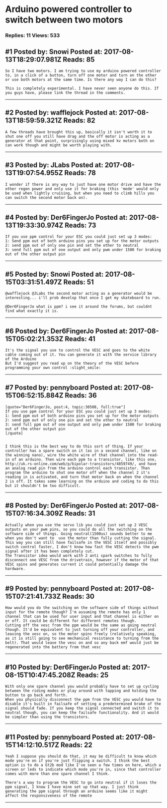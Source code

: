 # Arduino powered controller to switch between two motors

### Replies: 11 Views: 533

## \#1 Posted by: Snowi Posted at: 2017-08-13T18:29:07.981Z Reads: 85

```
So I have two motors. I am trying to use my arduino powered controller to, in a click of a button, turn off one motor and turn on the other or use both motors at the same time. Is there any way I can do this?

This is completely experimental. I have never seen anyone do this. If you guys have, please link the thread in the comments.
```

---
## \#2 Posted by: wafflejock Posted at: 2017-08-13T18:59:59.321Z Reads: 82

```
A few threads have brought this up, basically it isn't worth it to shut one off you still have drag and the off motor is acting as a generator at that point, surprisingly using mixed kv motors both on can work though and might be worth playing with.
```

---
## \#3 Posted by: JLabs Posted at: 2017-08-13T19:07:54.955Z Reads: 78

```
I wonder if there is any way to just have one motor drive and have the other regen power and only use it for braking (this 'mode' would only be used when lightly cruising, but when you need to climb hills you can switch the second motor back on).
```

---
## \#4 Posted by: Der6FingerJo Posted at: 2017-08-13T19:33:30.974Z Reads: 73

```
If you use ppm control for your ESC you could just set up 3 modes:
1: Send ppm out of both arduino pins you set up for the motor outputs
2: send ppm out of only one pin and set the other to neutral
3: send full ppm out of one output and only pwm under 1500 for braking out of the other output pin
```

---
## \#5 Posted by: Snowi Posted at: 2017-08-15T03:31:51.497Z Reads: 51

```
@wafflejock @JLabs the second motor acting as a generator would be interesting... i'll prob develop that once I get my skateboard to run.

@Der6FingerJo what is ppm? i see it around the forums, but couldnt find what exactly it is.
```

---
## \#6 Posted by: Der6FingerJo Posted at: 2017-08-15T05:02:21.353Z Reads: 41

```
It's the signal you use to control the VESC and goes to the white cable coming out of it. You can generate it with the service library of the Arduino 
But I'd suggest you read up on the theory of the VESC before programming your own control :slight_smile:
```

---
## \#7 Posted by: pennyboard Posted at: 2017-08-15T06:52:15.884Z Reads: 36

```
[quote="Der6FingerJo, post:4, topic:30508, full:true"]
If you use ppm control for your ESC you could just set up 3 modes:
1: Send ppm out of both arduino pins you set up for the motor outputs
2: send ppm out of only one pin and set the other to neutral
3: send full ppm out of one output and only pwm under 1500 for braking out of the other output pin
[/quote]


I think this is the best way to do this sort of thing. If your controller has a spare switch on it (as in a second channel, like on the winning nano), wire the white wire of that channel into the read-in of an arduino. Then wire each ppm to a transistor, like this one, http://uk.rs-online.com/web/p/bipolar-transistors/4859749/, and have an analog read pin from the arduino control each transistor. Then program the arduino to shut one motor off when the channel 2 it's reading in is activated, and turn that motor back on when the channel 2 is off. It takes some learning on the arduino and coding to do this but it shouldn't be too difficult.
```

---
## \#8 Posted by: Der6FingerJo Posted at: 2017-08-15T07:16:34.309Z Reads: 31

```
Actually when you use the servo lib you could just set up 2 VESC outputs on your pwm pins, so you could do all the switching on the software side of things. Going neutral(1500us) sounds better to me when you don't want to  use the motor than fully cutting the signal. This way you can still have failsafe in the VESC itself and possibly switch control faster, I don't know how fast the VESC detects the pwm signal after it has been completely cut. 
The Transistor idea would work with 2 anti spark switches to fully disconnect one VESC from the drivetrain, however if the motor of that VESC spins and generates current it could potentially damage the hardware.
```

---
## \#9 Posted by: pennyboard Posted at: 2017-08-15T07:21:41.733Z Reads: 30

```
How would you do the switching on the software side of things without input for the remote though? I'm assuming the remote has only 1 channel that can be used for user input and that channel is either on or off. It could be different for different remotes though.
Cutting off the vesc from the ppm would be the same as going neutral though. It'd be equivalent to just turning off your controller, and leaving the vesc on, so the motor spins freely (relatively speaking, as it is still going to see mechanical resistance to turning from the belt). That would leave the vesc on and so any back emf would just be regenerated into the battery from that vesc
```

---
## \#10 Posted by: Der6FingerJo Posted at: 2017-08-15T10:47:45.208Z Reads: 25

```
With only one spare channel you would probably have to set up cycling between the riding modes or play around with tapping and holding the button to go back and forth. 
When you physically disconnect the ppm from the VESC you would have to disable it's built in failsafe of setting a predetermined brake of the signal should fade. If you keep the signal connected and switch it to neutral though, you can keep the failsafe functionality. And it would be simpler than using the transistors.
```

---
## \#11 Posted by: pennyboard Posted at: 2017-08-15T14:12:10.517Z Reads: 22

```
Yeah I suppose you should do that, it may be difficult to know which mode you're on if you're just flipping a switch. I think the best option is to do a Gt2b mod like I've seen a few times on here, which a screen or leds to indicate which mode you're in, since that controller comes with more than one spare channel I think. 

There's a way to program the VESC to go into neutral if it loses the ppm signal, I know I have mine set up that way. I just think generating the ppm signal through an arduino seems like it might affect the responsiveness of the remote
```

---
